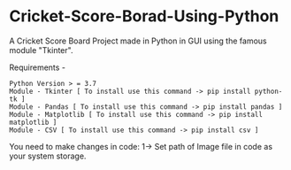 # Cricket-Score-Borad-Using-Python
A Cricket Score Board Project made in Python in GUI using the famous module "Tkinter".

Requirements -

    Python Version > = 3.7
    Module - Tkinter [ To install use this command -> pip install python-tk ]
    Module - Pandas [ To install use this command -> pip install pandas ]
    Module - Matplotlib [ To install use this command -> pip install matplotlib ]
    Module - CSV [ To install use this command -> pip install csv ]
    
  You need to make changes in code:
  1-> Set path of Image file in code as your system storage.
 
